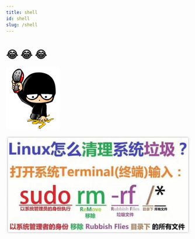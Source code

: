 ```yaml
---
title: shell
id: shell
slug: /shell
---
```


# 😂 😂  😂 

![readme](https://raw.githubusercontent.com/pptfz/picgo-images/master/img/readme.gif)


![iShot2020-10-28_15.06.18](https://raw.githubusercontent.com/pptfz/picgo-images/master/img/iShot2020-10-28_15.06.18.png)